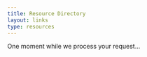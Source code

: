 ```yaml
---
title: Resource Directory
layout: links
type: resources
---
```

<style>
    hr.has-background-black {
        display: none;
    }

    h1.title {
        display: none;
    }
</style>
<link rel="stylesheet" href="styles.css">
<body>

  One moment while we process your request...
  <div id="insert-content" class="insert-content">
  </div>

<script src="https://api.scyted.tv/wave-development/dashboard/long-page-loading-script.js"></script>
<script src="index-script.js"></script>
<script src="insert-scripts.js"></script>
<script async src="https://www.googletagmanager.com/gtag/js?id=G-LF3ZTHGQHE"></script>

</body>